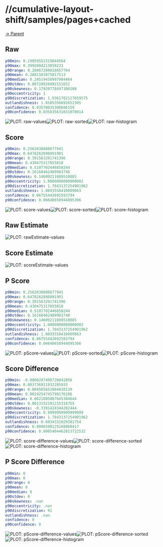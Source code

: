 
# //cumulative-layout-shift/samples/pages+cached

[→ Parent](../..)


## Raw


```yaml
p90min: 0.19059552319844564
p90max: 0.3992684213850233
p90range: 0.20867289818657764
p90mean: 0.2881183075817513
p90median: 0.24519438997904464
p90stdev: 0.08720826892151652
p90skewness: 0.17920778497300108
p90eccentricity: 1
p90discretization: 1.9361702127659575
outlandishness: 1.0185356692652305
confidence: 0.03570035308686159
p90confidence: 0.035835631031070014

```

![PLOT: raw-values](./raw/values.svg)![PLOT: raw-sorted](./raw/sorted.svg)![PLOT: raw-histogram](./raw/histogram.svg)
## Score


```yaml
p90min: 0.2562630880677941
p90max: 0.6478262898091901
p90range: 0.391563201741396
p90mean: 0.430475317855818
p90median: 0.5107702446850244
p90stdev: 0.16160462489983748
p90skewness: 0.14609211089510085
p90eccentricity: 1.0000000000000002
p90discretization: 1.7843137254901962
outlandishness: 1.0893558410009663
confidence: 0.06755442692593794
p90confidence: 0.06640658944895306

```

![PLOT: score-values](./score/values.svg)![PLOT: score-sorted](./score/sorted.svg)![PLOT: score-histogram](./score/histogram.svg)
## Raw Estimate

![PLOT: rawEstimate-values](./rawEstimate/values.svg)
## Score Estimate

![PLOT: scoreEstimate-values](./scoreEstimate/values.svg)
## P Score


```yaml
p90min: 0.2562630880677941
p90max: 0.6478262898091901
p90range: 0.391563201741396
p90mean: 0.430475317855818
p90median: 0.5107702446850244
p90stdev: 0.16160462489983748
p90skewness: 0.14609211089510085
p90eccentricity: 1.0000000000000002
p90discretization: 1.7843137254901962
outlandishness: 1.0893558410009663
confidence: 0.06755442692593794
p90confidence: 0.06640658944895306

```

![PLOT: pScore-values](./pScore/values.svg)![PLOT: pScore-sorted](./pScore/sorted.svg)![PLOT: pScore-histogram](./pScore/histogram.svg)
## Score Difference


```yaml
p90min: -0.0008287408726042056
p90max: 0.003736911932205933
p90range: 0.004565652804810139
p90mean: 0.0019254745799176106
p90median: 0.0021805087645304644
p90stdev: 0.0013152101215318755
p90skewness: -0.3391428344202444
p90eccentricity: 0.9999999999999999
p90discretization: 1.7843137254901962
outlandishness: 0.6934331029381754
confidence: 0.0006598125168960417
p90confidence: 0.0005404462813722532

```

![PLOT: score-difference-values](./score-difference/values.svg)![PLOT: score-difference-sorted](./score-difference/sorted.svg)![PLOT: score-difference-histogram](./score-difference/histogram.svg)
## P Score Difference


```yaml
p90min: 0
p90max: 0
p90range: 0
p90mean: 0
p90median: 0
p90stdev: 0
p90skewness: .nan
p90eccentricity: .nan
p90discretization: 91
outlandishness: .nan
confidence: 0
p90confidence: 0

```

![PLOT: pScore-difference-values](./pScore-difference/values.svg)![PLOT: pScore-difference-sorted](./pScore-difference/sorted.svg)![PLOT: pScore-difference-histogram](./pScore-difference/histogram.svg)